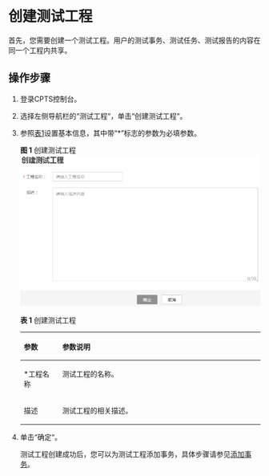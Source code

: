 # 创建测试工程<a name="cpts_01_0010"></a>

首先，您需要创建一个测试工程。用户的测试事务、测试任务、测试报告的内容在同一个工程内共享。

## 操作步骤<a name="section125951412153517"></a>

1.  登录CPTS控制台。
2.  选择左侧导航栏的“测试工程“，单击“创建测试工程“。
3.  参照[表1](#table17332010143116)设置基本信息，其中带“\*”标志的参数为必填参数。

    **图 1** 创建测试工程<a name="fig0170009376"></a>  
    ![](figures/创建测试工程.png "创建测试工程")

    **表 1** 创建测试工程

    <a name="table17332010143116"></a>
    <table><thead align="left"><tr id="row273218105318"><th class="cellrowborder" valign="top" width="16%" id="mcps1.2.3.1.1"><p id="p1773217101313"><a name="p1773217101313"></a><a name="p1773217101313"></a>参数</p>
    </th>
    <th class="cellrowborder" valign="top" width="84%" id="mcps1.2.3.1.2"><p id="p177321710203110"><a name="p177321710203110"></a><a name="p177321710203110"></a>参数说明</p>
    </th>
    </tr>
    </thead>
    <tbody><tr id="row1873261011312"><td class="cellrowborder" valign="top" width="16%" headers="mcps1.2.3.1.1 "><p id="p207321810153119"><a name="p207321810153119"></a><a name="p207321810153119"></a>*工程名称</p>
    </td>
    <td class="cellrowborder" valign="top" width="84%" headers="mcps1.2.3.1.2 "><p id="p5732191017313"><a name="p5732191017313"></a><a name="p5732191017313"></a>测试工程的名称。</p>
    </td>
    </tr>
    <tr id="row4733610123112"><td class="cellrowborder" valign="top" width="16%" headers="mcps1.2.3.1.1 "><p id="p127330103315"><a name="p127330103315"></a><a name="p127330103315"></a>描述</p>
    </td>
    <td class="cellrowborder" valign="top" width="84%" headers="mcps1.2.3.1.2 "><p id="p107331610143116"><a name="p107331610143116"></a><a name="p107331610143116"></a>测试工程的相关描述。</p>
    </td>
    </tr>
    </tbody>
    </table>

4.  单击“确定“。

    测试工程创建成功后，您可以为测试工程添加事务，具体步骤请参见[添加事务](添加事务.md)。


